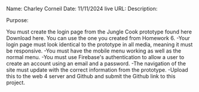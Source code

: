 Name: Charley Corneil
Date: 11/11/2024
live URL:
Description:

Purpose:

You must create the login page from the Jungle Cook prototype found here Download here. You can use the one you created from Homework 6.
-Your login page must look identical to the prototype in all media, meaning it must be responsive.
-You must have the mobile menu working as well as the normal menu.
-You must use Firebase's authentication to allow a user to create an account using an email and a password.
-The navigation of the site must update with the correct information from the prototype.
-Upload this to the web 4 server and Github and submit the Github link to this project.
